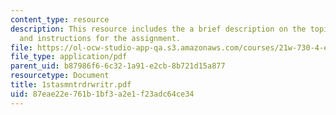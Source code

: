 ```yaml
---
content_type: resource
description: This resource includes the a brief description on the topic Media Artifacts
  and instructions for the assignment.
file: https://ol-ocw-studio-app-qa.s3.amazonaws.com/courses/21w-730-4-expository-writing-analyzing-mass-media-spring-2001/87eae22e761b1bf3a2e1f23adc64ce34_1stasmntrdrwritr.pdf
file_type: application/pdf
parent_uid: b87986f6-6c32-1a91-e2cb-8b721d15a877
resourcetype: Document
title: 1stasmntrdrwritr.pdf
uid: 87eae22e-761b-1bf3-a2e1-f23adc64ce34
---
```

